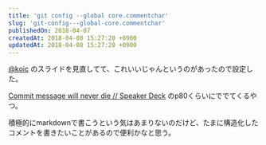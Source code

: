 ```yaml
---
title: 'git config --global core.commentchar'
slug: 'git-config---global-core.commentchar'
publishedOn: 2018-04-07
createdAt: 2018-04-08 15:27:20 +0900
updatedAt: 2018-04-08 15:27:20 +0900
---
```

[@koic](https://twitter.com/koic) のスライドを見直してて、これいいじゃんというのがあったので設定した。

[Commit message will never die // Speaker Deck](https://speakerdeck.com/koic/commit-message-will-never-die) のp80くらいにででてくるやつ。

積極的にmarkdownで書こうという気はあまりないのだけど、たまに構造化したコメントを書きたいことがあるので便利かなと思う。
